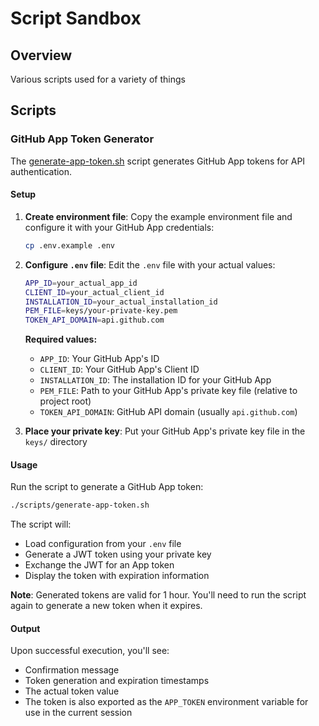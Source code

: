 # Script Sandbox

## Overview

Various scripts used for a variety of things

## Scripts

### GitHub App Token Generator

The [generate-app-token.sh](scripts/generate-app-token.sh) script generates GitHub App tokens for API authentication.

#### Setup

1. **Create environment file**: Copy the example environment file and configure it with your GitHub App credentials:

   ```bash
   cp .env.example .env
   ```

2. **Configure `.env` file**: Edit the `.env` file with your actual values:

   ```bash
   APP_ID=your_actual_app_id
   CLIENT_ID=your_actual_client_id
   INSTALLATION_ID=your_actual_installation_id
   PEM_FILE=keys/your-private-key.pem
   TOKEN_API_DOMAIN=api.github.com
   ```

   **Required values:**

   - `APP_ID`: Your GitHub App's ID
   - `CLIENT_ID`: Your GitHub App's Client ID
   - `INSTALLATION_ID`: The installation ID for your GitHub App
   - `PEM_FILE`: Path to your GitHub App's private key file (relative to project root)
   - `TOKEN_API_DOMAIN`: GitHub API domain (usually `api.github.com`)

3. **Place your private key**: Put your GitHub App's private key file in the `keys/` directory

#### Usage

Run the script to generate a GitHub App token:

```bash
./scripts/generate-app-token.sh
```

The script will:

- Load configuration from your `.env` file
- Generate a JWT token using your private key
- Exchange the JWT for an App token
- Display the token with expiration information

**Note**: Generated tokens are valid for 1 hour. You'll need to run the script again to generate a new token when it expires.

#### Output

Upon successful execution, you'll see:

- Confirmation message
- Token generation and expiration timestamps
- The actual token value
- The token is also exported as the `APP_TOKEN` environment variable for use in the current session
